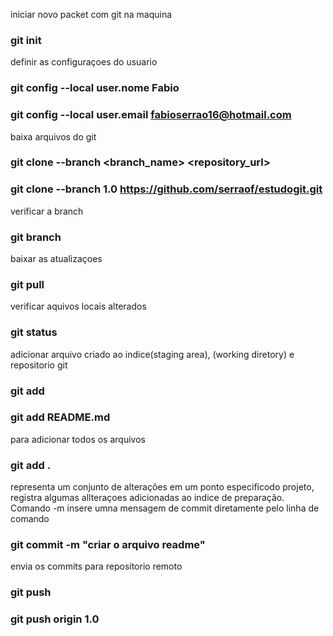 iniciar novo packet com git na maquina
### git init

definir as configuraçoes do usuario
### git config --local user.nome Fabio
### git config --local user.email fabioserrao16@hotmail.com

baixa arquivos do git
### git clone --branch <branch_name> <repository_url>
### git clone --branch 1.0 https://github.com/serraof/estudogit.git

verificar a branch
### git branch

baixar as atualizaçoes
### git pull

verificar aquivos locais alterados
### git status

adicionar arquivo criado ao indice(staging area), (working diretory) e repositorio git
### git add <file>
### git add README.md

para  adicionar todos os arquivos
### git add .

representa um conjunto de alterações em um ponto especificodo projeto, registra algumas allteraçoes adicionadas ao indice de preparação.
Comando -m insere umna mensagem de commit diretamente pelo linha de comando
### git commit -m "criar o arquivo readme"

envia os commits para repositorio remoto
### git push <remoto> <branch>
### git push origin 1.0